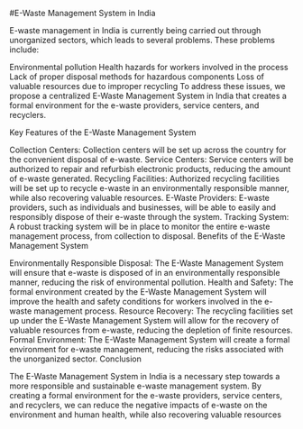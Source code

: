 #E-Waste Management System in India

E-waste management in India is currently being carried out through unorganized sectors, which leads to several problems. These problems include:

Environmental pollution
Health hazards for workers involved in the process
Lack of proper disposal methods for hazardous components
Loss of valuable resources due to improper recycling
To address these issues, we propose a centralized E-Waste Management System in India that creates a formal environment for the e-waste providers, service centers, and recyclers.

Key Features of the E-Waste Management System

Collection Centers: Collection centers will be set up across the country for the convenient disposal of e-waste.
Service Centers: Service centers will be authorized to repair and refurbish electronic products, reducing the amount of e-waste generated.
Recycling Facilities: Authorized recycling facilities will be set up to recycle e-waste in an environmentally responsible manner, while also recovering valuable resources.
E-Waste Providers: E-waste providers, such as individuals and businesses, will be able to easily and responsibly dispose of their e-waste through the system.
Tracking System: A robust tracking system will be in place to monitor the entire e-waste management process, from collection to disposal.
Benefits of the E-Waste Management System

Environmentally Responsible Disposal: The E-Waste Management System will ensure that e-waste is disposed of in an environmentally responsible manner, reducing the risk of environmental pollution.
Health and Safety: The formal environment created by the E-Waste Management System will improve the health and safety conditions for workers involved in the e-waste management process.
Resource Recovery: The recycling facilities set up under the E-Waste Management System will allow for the recovery of valuable resources from e-waste, reducing the depletion of finite resources.
Formal Environment: The E-Waste Management System will create a formal environment for e-waste management, reducing the risks associated with the unorganized sector.
Conclusion

The E-Waste Management System in India is a necessary step towards a more responsible and sustainable e-waste management system. By creating a formal environment for the e-waste providers, service centers, and recyclers, we can reduce the negative impacts of e-waste on the environment and human health, while also recovering valuable resources
